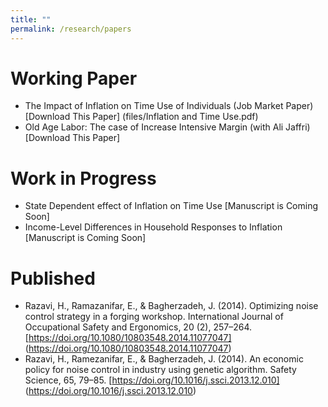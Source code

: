 ```yaml
---
title: ""
permalink: /research/papers
---
```

Working Paper
========
* The Impact of Inflation on Time Use of Individuals (Job Market Paper) [Download This Paper] (files/Inflation and Time Use.pdf)
* Old Age Labor: The case of Increase Intensive Margin (with Ali Jaffri)[Download This Paper]

Work in Progress
========
* State Dependent effect of Inflation on Time Use [Manuscript is Coming Soon]
* Income-Level Differences in Household Responses to Inflation [Manuscript is Coming Soon]

Published
========
* Razavi, H., Ramazanifar, E., & Bagherzadeh, J. (2014). Optimizing noise control strategy in a forging
workshop. International Journal of Occupational Safety and Ergonomics, 20 (2), 257–264. [https://doi.org/10.1080/10803548.2014.11077047] (https://doi.org/10.1080/10803548.2014.11077047)
* Razavi, H., Ramezanifar, E., & Bagherzadeh, J. (2014). An economic policy for noise control in industry
using genetic algorithm. Safety Science, 65, 79–85. [https://doi.org/10.1016/j.ssci.2013.12.010] (https://doi.org/10.1016/j.ssci.2013.12.010)


